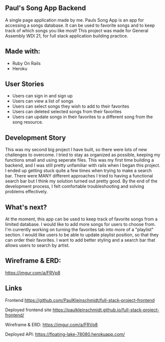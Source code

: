 

## Paul's Song App Backend

A single page application made by me. Pauls Song App is an app for accessing a songs database. It can be used to favorite songs and to keep track of which songs you like most! This project was made for General Assembly WDI 21, for full stack application building practice.

## Made with:

- Ruby On Rails
- Heroku

## User Stories

- Users can sign in and sign up
- Users can view a list of songs
- Users can select songs they wish to add to their favorites
- Users can deleted selected songs from their favorites
- Users can update songs in their favorites to a different song from the song resource.

## Development Story
This was my second big project I have built, so there were lots of new challenges to overcome. I tried to stay as organized as possible, keeping my functions small and using seperate files. This was my first time building a backend, and I was still pretty unfamiliar with rails when I began this project. I ended up getting stuck quite a few times when trying to make a search bar. There were MANY different approaches I tried to having a functional search bar but I think my solution turned out pretty good. By the end of the development process, I felt comfortable troubleshooting and solving problems effectively.


## What's next?

At the moment, this app can be used to keep track of favorite songs from a limited database. I would like to add more songs for users to choose from. I'm currently working on turning the favorites tab into more of a "playlist" section. I would like users to be able to update playlist position, so that they can order their favorites. I want to add better styling and a search bar that allows users to search by artist.


## Wireframe & ERD:
https://imgur.com/a/FRVp8


## Links

Frontend https://github.com/PaulKleinschmidt/full-stack-project-frontend

Deployed frontend site https://paulkleinschmidt.github.io/full-stack-project-frontend/

Wireframe & ERD: https://imgur.com/a/FRVp8

Deployed API: https://floating-lake-78080.herokuapp.com/
